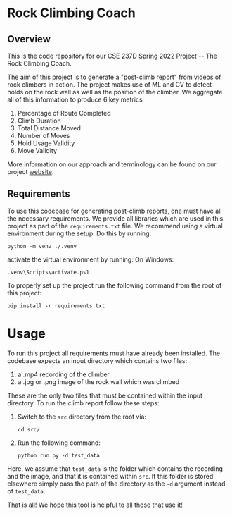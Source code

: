 # Rock Climbing Coach

## Overview
This is the code repository for our CSE 237D Spring 2022 Project -- The Rock Climbing Coach.

The aim of this project is to generate a "post-climb report" from videos of rock climbers in action. The project makes use of ML and CV to detect holds on the rock wall as well as the position of the climber. We aggregate all of this information to produce 6 key metrics

1. Percentage of Route Completed
2. Climb Duration
3. Total Distance Moved
4. Number of Moves
5. Hold Usage Validity
6. Move Validity

More information on our approach and terminology can be found on our project [website](https://sites.google.com/view/rock-climbing-coach/).

## Requirements

To use this codebase for generating post-climb reports, one must have all the necessary requirements. We provide all libraries which are used in this project as part of the ```requirements.txt``` file. We recommend using a virtual environment during the setup. Do this by running: 
```
python -m venv ./.venv
```

activate the virtual environment by running:
On Windows:
```
.venv\Scripts\activate.ps1
```

To properly set up the project run the following command from the root of this project:

```
pip install -r requirements.txt
```

# Usage

To run this project all requirements must have already been installed. The codebase expects an input directory which contains two files:

1. a .mp4 recording of the climber
2. a .jpg or .png image of the rock wall which was climbed

These are the only two files that must be contained within the input directory. To run the climb report follow these steps:

1. Switch to the ```src``` directory from the root via:
    
    ```cd src/```
2. Run the following command:

    ```python run.py -d test_data```

Here, we assume that ```test_data``` is the folder which contains the recording and the image, and that it is contained within ```src```. If this folder is stored elsewhere simply pass the path of the directory as the ```-d``` argument instead of ```test_data```.

That is all! We hope this tool is helpful to all those that use it!